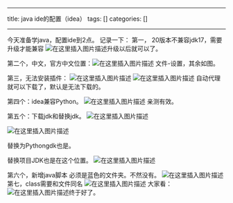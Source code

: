 
--- 
title:  java ide的配置（idea） 
tags: []
categories: [] 

---
今天准备学java，配置ide到2点。 记录一下： 第一， 20版本不兼容jdk17，需要升级才能兼容 <img src="https://img-blog.csdnimg.cn/2d8d76c2a22a4a4bac1fcf10eab5bb4a.png?x-oss-process=image/watermark,type_ZHJvaWRzYW5zZmFsbGJhY2s,shadow_50,text_Q1NETiBA6Z2S56Kn5Yed6Zyc,size_20,color_FFFFFF,t_70,g_se,x_16" alt="在这里插入图片描述">升级以后就可以了。

第二个，中文，官方中文位置：<img src="https://img-blog.csdnimg.cn/df83eed4515042f3924e096996d14f32.png?x-oss-process=image/watermark,type_ZHJvaWRzYW5zZmFsbGJhY2s,shadow_50,text_Q1NETiBA6Z2S56Kn5Yed6Zyc,size_20,color_FFFFFF,t_70,g_se,x_16" alt="在这里插入图片描述"> 文件-设置，其余如图。

第三，无法安装插件： <img src="https://img-blog.csdnimg.cn/36452744e81b45cf9bf00c1720a62d69.png?x-oss-process=image/watermark,type_ZHJvaWRzYW5zZmFsbGJhY2s,shadow_50,text_Q1NETiBA6Z2S56Kn5Yed6Zyc,size_20,color_FFFFFF,t_70,g_se,x_16" alt="在这里插入图片描述"> <img src="https://img-blog.csdnimg.cn/b7d3ca6a1f9c490ab45d7f66c0fd8c52.png?x-oss-process=image/watermark,type_ZHJvaWRzYW5zZmFsbGJhY2s,shadow_50,text_Q1NETiBA6Z2S56Kn5Yed6Zyc,size_15,color_FFFFFF,t_70,g_se,x_16" alt="在这里插入图片描述"> 自动代理就可以下载了，默认是无法下载的。

第四个：idea兼容Python。 <img src="https://img-blog.csdnimg.cn/68645e37cb32422588c8efa2e064b5c3.png?x-oss-process=image/watermark,type_ZHJvaWRzYW5zZmFsbGJhY2s,shadow_50,text_Q1NETiBA6Z2S56Kn5Yed6Zyc,size_20,color_FFFFFF,t_70,g_se,x_16" alt="在这里插入图片描述"> 亲测有效。

第五个：下载jdk和替换jdk。 <img src="https://img-blog.csdnimg.cn/2ab4b01bdf864c27a42de9d2eec65e10.png?x-oss-process=image/watermark,type_ZHJvaWRzYW5zZmFsbGJhY2s,shadow_50,text_Q1NETiBA6Z2S56Kn5Yed6Zyc,size_16,color_FFFFFF,t_70,g_se,x_16" alt="在这里插入图片描述">

<img src="https://img-blog.csdnimg.cn/70dd86ba1a1d40f887d0a820c4e9c886.png?x-oss-process=image/watermark,type_ZHJvaWRzYW5zZmFsbGJhY2s,shadow_50,text_Q1NETiBA6Z2S56Kn5Yed6Zyc,size_20,color_FFFFFF,t_70,g_se,x_16" alt="在这里插入图片描述">

替换为Pythongdk也是。

替换项目JDK也是在这个位置。 <img src="https://img-blog.csdnimg.cn/855ffb1254bc4d45b4f34a348cc60ee6.png?x-oss-process=image/watermark,type_ZHJvaWRzYW5zZmFsbGJhY2s,shadow_50,text_Q1NETiBA6Z2S56Kn5Yed6Zyc,size_20,color_FFFFFF,t_70,g_se,x_16" alt="在这里插入图片描述">

第六个，新增java脚本 必须是蓝色的文件夹。不然没有。 <img src="https://img-blog.csdnimg.cn/b405d8bded43486fbb667ce017f12947.png?x-oss-process=image/watermark,type_ZHJvaWRzYW5zZmFsbGJhY2s,shadow_50,text_Q1NETiBA6Z2S56Kn5Yed6Zyc,size_20,color_FFFFFF,t_70,g_se,x_16" alt="在这里插入图片描述"> 第七，class需要和文件同名 <img src="https://img-blog.csdnimg.cn/a37266e5f70e40ea8f291441ee5983f9.png?x-oss-process=image/watermark,type_ZHJvaWRzYW5zZmFsbGJhY2s,shadow_50,text_Q1NETiBA6Z2S56Kn5Yed6Zyc,size_20,color_FFFFFF,t_70,g_se,x_16" alt="在这里插入图片描述"> 大家看： <img src="https://img-blog.csdnimg.cn/5859998b5ed640c5927ea39b34e8e002.png?x-oss-process=image/watermark,type_ZHJvaWRzYW5zZmFsbGJhY2s,shadow_50,text_Q1NETiBA6Z2S56Kn5Yed6Zyc,size_20,color_FFFFFF,t_70,g_se,x_16" alt="在这里插入图片描述">终于好了。
